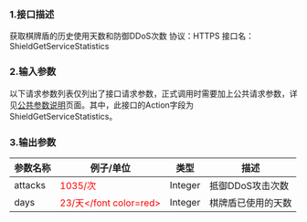 ### 1.接口描述
获取棋牌盾的历史使用天数和防御DDoS次数
协议：HTTPS
接口名：ShieldGetServiceStatistics

### 2.输入参数
以下请求参数列表仅列出了接口请求参数，正式调用时需要加上公共请求参数，详见[公共参数说明](http://tcecqpoc.fsphere.cn/document/product/297/7291)页面。其中，此接口的Action字段为ShieldGetServiceStatistics。

### 3.输出参数
| 参数名称 |例子/单位 | 类型 | 描述 |
|---------|---------|---------|---------|
| attacks |<font color=red> 1035/次 <font color=red> |Integer |抵御DDoS攻击次数 |
| days | <font color=red>23/天</font color=red> | Integer |棋牌盾已使用的天数 |

